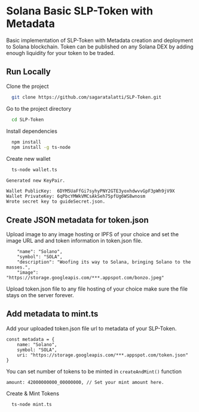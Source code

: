 
# Solana Basic SLP-Token with Metadata

Basic implementation of SLP-Token with Metadata creation and deployment to Solana blockchain. Token can be published on any Solana DEX by adding enough liquidity for your token to be traded.



## Run Locally

Clone the project

```bash
  git clone https://github.com/sagaratalatti/SLP-Token.git
```

Go to the project directory

```bash
  cd SLP-Token
```

Install dependencies

```bash
  npm install
  npm install -g ts-node
```

Create new wallet

```bash
  ts-node wallet.ts
```

```
Generated new KeyPair. 

Wallet PublicKey:  6DYM5UaFfGi7syhyPNY2GTE3yoxhdwvvGpF3pWh9jV9X
Wallet PrivateKey: 6qPbcYMWkVMCsAkSeh75pfUg6WS8wnosm
Wrote secret key to guideSecret.json.
```

## Create JSON metadata for token.json

Upload image to any image hosting or IPFS of your choice and set the image URL and and token information in token.json file. 

```
    "name": "Solano",
    "symbol": "SOLA",
    "description": "Woofing its way to Solana, bringing Solano to the masses.",
    "image": "https://storage.googleapis.com/***.appspot.com/bonzo.jpeg"

```
Upload token.json file to any file hosting of your choice make sure the file stays on the server forever. 

## Add metadata to mint.ts 

Add your uploaded token.json file url to metadata of your SLP-Token.

```
const metadata = {
    name: "Solano",
    symbol: "SOLA",
    uri: "https://storage.googleapis.com/***.appspot.com/token.json"
}
```

You can set number of tokens to be minted in `createAndMint()` function

`amount: 42000000000_00000000, // Set your mint amount here.`

Create & Mint Tokens

```bash
  ts-node mint.ts
```




